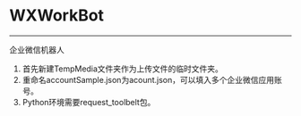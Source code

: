 # WXWorkBot
------
企业微信机器人

1. 首先新建TempMedia文件夹作为上传文件的临时文件夹。
2. 重命名accountSample.json为acount.json，可以填入多个企业微信应用账号。
3. Python环境需要request_toolbelt包。